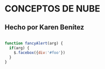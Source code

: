 # CONCEPTOS DE NUBE 
## Hecho por Karen Benítez <h6>
```javascript
function fancyAlert(arg) {
  if(arg) {
    $.facebox({div:'#foo'})
  }
}
```


